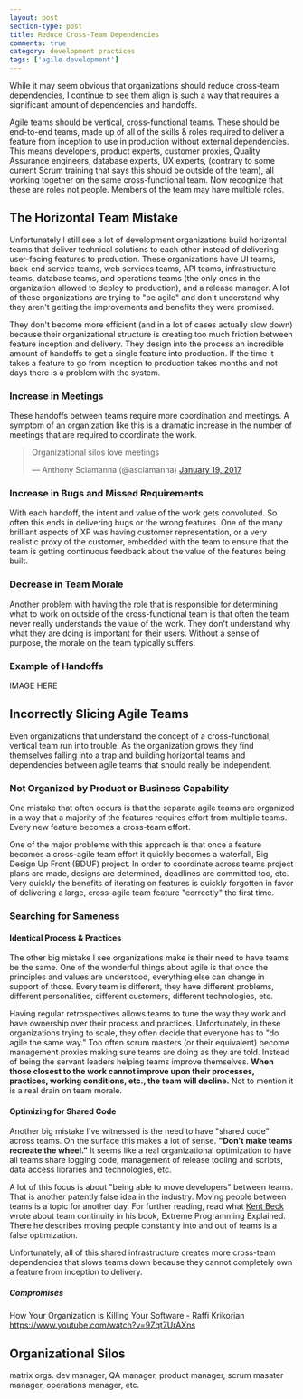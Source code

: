 ```yaml
---
layout: post
section-type: post
title: Reduce Cross-Team Dependencies
comments: true
category: development practices
tags: ['agile development']
---
```


While it may seem obvious that organizations should reduce cross-team dependencies,
I continue to see them align is such a way that requires a significant
amount of dependencies and handoffs.

Agile teams should be vertical, cross-functional teams. These should be
end-to-end teams, made up of all of the skills & roles required to deliver a feature from
inception to use in production without external dependencies. This means developers,
product experts, customer proxies, Quality Assurance engineers, database experts,
UX experts, (contrary to some current Scrum training that says this should be outside
of the team), all working together on the same cross-functional team. Now recognize that
these are roles not people. Members of the team may have multiple roles.

## The Horizontal Team Mistake

Unfortunately I still see a lot of development organizations build horizontal
teams that deliver technical solutions to each other instead of
delivering user-facing features to production. These organizations have
UI teams, back-end service teams, web services teams, API teams, infrastructure
teams, database teams, and operations teams (the only ones in the organization
allowed to deploy to production), and a release manager. A lot of these
organizations are trying to "be agile" and don't understand why they
aren't getting the improvements and benefits they were promised.

They don't become more efficient (and in a lot of cases actually slow down)
because their organizational structure is creating too much friction between
feature inception and delivery. They design into the process an incredible
amount of handoffs to get a single feature into production. If the time it takes a feature
to go from inception to production takes months and not days there is a problem with the
system.

### Increase in Meetings

These handoffs between teams require more coordination and meetings. A symptom
of an organization like this is a dramatic increase in the number of meetings
that are required to coordinate the work.

<blockquote class="twitter-tweet" data-lang="en"><p lang="en" dir="ltr">Organizational silos love meetings</p>&mdash; Anthony Sciamanna (@asciamanna) <a href="https://twitter.com/asciamanna/status/822125743853408260">January 19, 2017</a></blockquote>
<script async src="//platform.twitter.com/widgets.js" charset="utf-8"></script>

### Increase in Bugs and Missed Requirements

With each handoff, the intent and value of the work gets convoluted.
So often this ends in delivering bugs or the wrong features.
One of the many brilliant aspects of XP was having customer representation, or a
very realistic proxy of the customer, embedded with the team to ensure
that the team is getting continuous feedback about the value of the
features being built.

### Decrease in Team Morale

Another problem with having the role that is responsible for determining what
to work on outside of the cross-functional team is that often the team never
really understands the value of the work. They don't understand why what they
are doing is important for their users. Without a sense of purpose, the morale
on the team typically suffers.


### Example of Handoffs

IMAGE HERE

## Incorrectly Slicing Agile Teams

Even organizations that understand the concept of a cross-functional,
vertical team run into trouble. As the organization grows they find themselves
falling into a trap and building horizontal teams and dependencies
between agile teams that should really be independent.  

### Not Organized by Product or Business Capability

One mistake that often occurs is that the separate agile teams are organized in
a way that a majority of the features requires effort from multiple teams. Every
new feature becomes a cross-team effort.

One of the major problems with this approach is that once a feature becomes a
cross-agile team effort it quickly becomes a waterfall,
Big Design Up Front (BDUF) project. In order to coordinate across teams
project plans are made, designs are determined, deadlines are committed too, etc.
Very quickly the benefits of iterating on features is quickly forgotten in favor
of delivering a large, cross-agile team feature "correctly" the first time.

### Searching for Sameness

#### Identical Process & Practices
The other big mistake I see organizations make is their need to have teams be the same.
One of the wonderful things about agile is that once the principles and values are
understood, everything else can change in support of those. Every team is different, they
have different problems, different personalities, different customers, different
technologies, etc.

Having regular retrospectives allows teams to tune the way they work and have
ownership over their process and practices. Unfortunately, in these
organizations trying to scale, they often decide that everyone has
to "do agile the same way." Too often scrum masters (or their equivalent)
become management proxies making sure teams are doing as they are told. Instead
of being the servant leaders helping teams improve themselves. **When those
closest to the work cannot improve upon their processes, practices, working
conditions, etc., the team will decline.** Not to mention it is a real drain
on team morale.

#### Optimizing for Shared Code

Another big mistake I've witnessed is the need to have "shared code" across teams.
On the surface this makes a lot of sense. __"Don't make teams recreate the
wheel."__ It seems like a real organizational optimization to have all teams share
logging code, management of release tooling and scripts, data access libraries and
technologies, etc.

A lot of this focus is about "being able to move developers" between teams.
That is another patently false idea in the industry. Moving people between teams
is a topic for another day. For further reading, read what [Kent Beck]() wrote
about team continuity in his book, Extreme Programming Explained. There he describes
moving people constantly into and out of teams is a false optimization.

Unfortunately, all of this shared infrastructure creates more cross-team
dependencies that slows teams down because they cannot completely own a feature
from inception to delivery.

##### Compromises

How Your Organization is Killing Your Software  - Raffi Krikorian
https://www.youtube.com/watch?v=9Zqt7UrAXns

## Organizational Silos

matrix orgs.
dev manager, QA manager, product manager, scrum masater manager, operations manager, etc.
